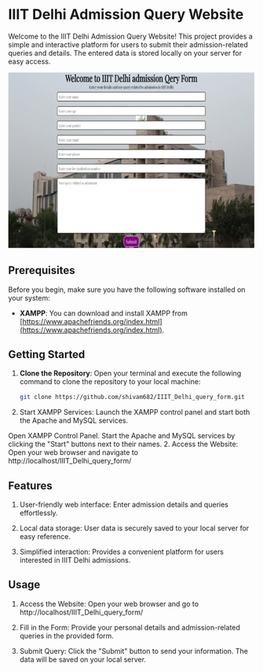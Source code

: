 # IIIT Delhi Admission Query Website

Welcome to the IIIT Delhi Admission Query Website! This project provides a simple and interactive platform for users to submit their admission-related queries and details. The entered data is stored locally on your server for easy access.

![IIIT Delhi](https://github.com/shivam682/IIIT_Delhi_query_form/blob/main/website.jpg)

## Prerequisites

Before you begin, make sure you have the following software installed on your system:

- **XAMPP**: You can download and install XAMPP from [https://www.apachefriends.org/index.html](https://www.apachefriends.org/index.html).

## Getting Started

1. **Clone the Repository**: Open your terminal and execute the following command to clone the repository to your local machine:

   ```bash
   git clone https://github.com/shivam682/IIIT_Delhi_query_form.git


1. Start XAMPP Services: Launch the XAMPP control panel and start both the Apache and MySQL services.

  Open XAMPP Control Panel.
  Start the Apache and MySQL services by clicking the "Start" buttons next to their names.
2. Access the Website: Open your web browser and navigate to http://localhost/IIIT_Delhi_query_form/

## Features

1. User-friendly web interface: Enter admission details and queries effortlessly.
   
2. Local data storage: User data is securely saved to your local server for easy reference.

3. Simplified interaction: Provides a convenient platform for users interested in IIIT Delhi admissions.


## Usage
1. Access the Website: Open your web browser and go to http://localhost/IIIT_Delhi_query_form/

2. Fill in the Form: Provide your personal details and admission-related queries in the provided form.

3. Submit Query: Click the "Submit" button to send your information. The data will be saved on your local server.
